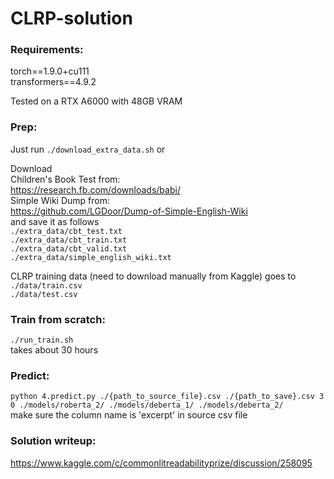 # CLRP-solution
### Requirements:
torch==1.9.0+cu111 \
transformers==4.9.2 

Tested on a RTX A6000 with 48GB VRAM

### Prep:
Just run `./download_extra_data.sh` or

Download \
Children's Book Test from: \
https://research.fb.com/downloads/babi/ \
Simple Wiki Dump from: \
https://github.com/LGDoor/Dump-of-Simple-English-Wiki \
and save it as follows \
`./extra_data/cbt_test.txt` \
`./extra_data/cbt_train.txt` \
`./extra_data/cbt_valid.txt` \
`./extra_data/simple_english_wiki.txt`

CLRP training data (need to download manually from Kaggle) goes to \
`./data/train.csv` \
`./data/test.csv`


### Train from scratch:
`./run_train.sh` \
takes about 30 hours


### Predict:
`python 4.predict.py ./{path_to_source_file}.csv ./{path_to_save}.csv 3 0 ./models/roberta_2/ ./models/deberta_1/ ./models/deberta_2/` \
make sure the column name is 'excerpt' in source csv file


### Solution writeup:
https://www.kaggle.com/c/commonlitreadabilityprize/discussion/258095
